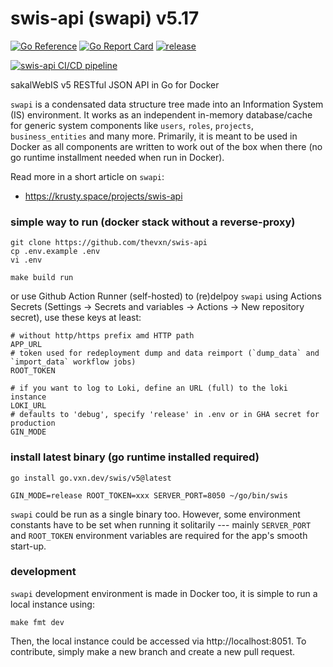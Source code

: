 # swis-api (swapi) v5.17

[![Go Reference](https://pkg.go.dev/badge/go.vxn.dev/swis/v5.svg)](https://pkg.go.dev/go.vxn.dev/swis/v5)
[![Go Report Card](https://goreportcard.com/badge/go.vxn.dev/swis/v5)](https://goreportcard.com/report/go.vxn.dev/swis/v5)
[![release](https://img.shields.io/github/release/thevxn/swis-api.svg?style=flat-square)](https://github.com/thevxn/swis-api/releases/latest)

[![swis-api CI/CD pipeline](https://github.com/thevxn/swis-api/actions/workflows/deployment.yml/badge.svg?branch=master)](https://github.com/thevxn/swis-api/actions/workflows/deployment.yml)

sakalWebIS v5 RESTful JSON API in Go for Docker

`swapi` is a condensated data structure tree made into an Information System (IS) environment. It works as an independent in-memory database/cache for generic system components like `users`, `roles`, `projects`, `business_entities` and many more. Primarily, it is meant to be used in Docker as all components are written to work out of the box when there (no go runtime installment needed when run in Docker).

Read more in a short article on `swapi`:

+ https://krusty.space/projects/swis-api

### simple way to run (docker stack without a reverse-proxy)

```
git clone https://github.com/thevxn/swis-api
cp .env.example .env
vi .env

make build run
```

or use Github Action Runner (self-hosted) to (re)delpoy `swapi` using Actions Secrets (Settings -> Secrets and variables -> Actions -> New repository secret), use these keys at least:
```
# without http/https prefix amd HTTP path
APP_URL 
# token used for redeployment dump and data reimport (`dump_data` and `import_data` workflow jobs)
ROOT_TOKEN

# if you want to log to Loki, define an URL (full) to the loki instance
LOKI_URL
# defaults to 'debug', specify 'release' in .env or in GHA secret for production
GIN_MODE
```

### install latest binary (go runtime installed required)

```
go install go.vxn.dev/swis/v5@latest

GIN_MODE=release ROOT_TOKEN=xxx SERVER_PORT=8050 ~/go/bin/swis
```

`swapi` could be run as a single binary too. However, some environment constants have to be set when running it solitarily --- mainly `SERVER_PORT` and `ROOT_TOKEN` environment variables are required for the app's smooth start-up. 

### development

`swapi` development environment is made in Docker too, it is simple to run a local instance using:

```
make fmt dev
```

Then, the local instance could be accessed via http://localhost:8051. To contribute, simply make a new branch and create a new pull request.
